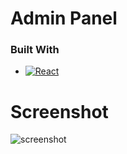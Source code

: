 # Admin Panel

### Built With
* [![React][React.js]][React-url]

# Screenshot
![screenshot](https://sun9-68.userapi.com/impg/AjQrTz5hXDVHbMdoDAsvQZt2DqSNupBopy-xvQ/WA3krtWJeHw.jpg?size=2560x938&quality=96&sign=56f92c53c2a0b1a5247cfb7238b12fcc&type=album)



[React.js]: https://img.shields.io/badge/React-20232A?style=for-the-badge&logo=react&logoColor=61DAFB
[React-url]: https://reactjs.org/
